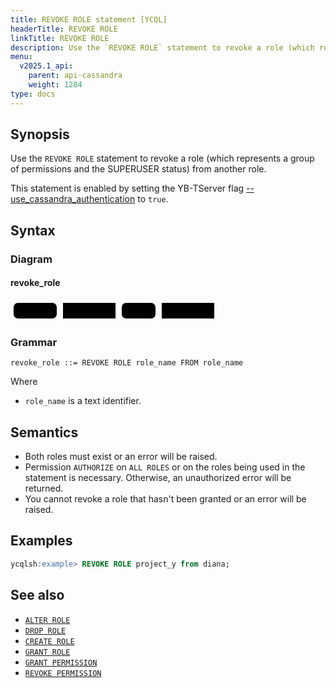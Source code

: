 ```yaml
---
title: REVOKE ROLE statement [YCQL]
headerTitle: REVOKE ROLE
linkTitle: REVOKE ROLE
description: Use the `REVOKE ROLE` statement to revoke a role (which represents a group of permissions and the SUPERUSER status) from another role.
menu:
  v2025.1_api:
    parent: api-cassandra
    weight: 1284
type: docs
---
```


## Synopsis

Use the `REVOKE ROLE` statement to revoke a role (which represents a group of permissions and the SUPERUSER status) from another role.

This statement is enabled by setting the YB-TServer flag [--use_cassandra_authentication](../../../reference/configuration/yb-tserver/#ycql) to `true`.

## Syntax

### Diagram

#### revoke_role

<svg class="rrdiagram" version="1.1" xmlns:xlink="http://www.w3.org/1999/xlink" xmlns="http://www.w3.org/2000/svg" width="331" height="35" viewbox="0 0 331 35"><path class="connector" d="M0 22h5m69 0h10m84 0h10m54 0h10m84 0h5"/><rect class="literal" x="5" y="5" width="69" height="25" rx="7"/><text class="text" x="15" y="22">REVOKE</text><a xlink:href="../grammar_diagrams#role-name"><rect class="rule" x="84" y="5" width="84" height="25"/><text class="text" x="94" y="22">role_name</text></a><rect class="literal" x="178" y="5" width="54" height="25" rx="7"/><text class="text" x="188" y="22">FROM</text><a xlink:href="../grammar_diagrams#role-name"><rect class="rule" x="242" y="5" width="84" height="25"/><text class="text" x="252" y="22">role_name</text></a></svg>

### Grammar

```ebnf
revoke_role ::= REVOKE ROLE role_name FROM role_name
```

Where

- `role_name` is a text identifier.

## Semantics

- Both roles must exist or an error will be raised.
- Permission `AUTHORIZE` on `ALL ROLES` or on the roles being used in the statement is necessary. Otherwise, an unauthorized error will be returned.
- You cannot revoke a role that hasn't been granted or an error will be raised.

## Examples

```sql
ycqlsh:example> REVOKE ROLE project_y from diana;
```

## See also

- [`ALTER ROLE`](../ddl_alter_role)
- [`DROP ROLE`](../ddl_drop_role)
- [`CREATE ROLE`](../ddl_create_role)
- [`GRANT ROLE`](../ddl_grant_role)
- [`GRANT PERMISSION`](../ddl_grant_permission)
- [`REVOKE PERMISSION`](../ddl_revoke_permission)
